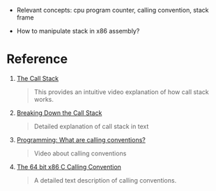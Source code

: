 - Relevant concepts: cpu program counter, calling convention, stack frame

- How to manipulate stack in x86 assembly?

# Reference

1. [The Call Stack](https://www.youtube.com/watch?v=Q2sFmqvpBe0)

    > This provides an intuitive video explanation of how call stack works.
2. [Breaking Down the Call Stack](https://medium.com/@ryanfarney/breaking-down-the-call-stack-e68b5633fbad)

    > Detailed explanation of call stack in text

3. [Programming: What are calling conventions?](https://www.youtube.com/watch?v=JHGTXM3oIs0)

    > Video about calling conventions


4. [The 64 bit x86 C Calling Convention](https://aaronbloomfield.github.io/pdr/book/x86-64bit-ccc-chapter.pdf)

    > A detailed text description of calling conventions.
